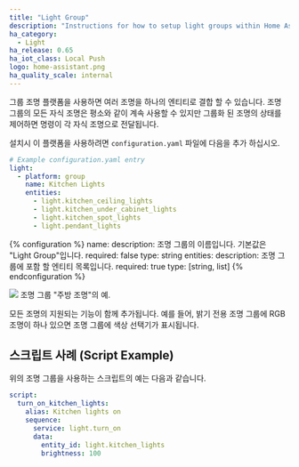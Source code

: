 ```yaml
---
title: "Light Group"
description: "Instructions for how to setup light groups within Home Assistant."
ha_category:
  - Light
ha_release: 0.65
ha_iot_class: Local Push
logo: home-assistant.png
ha_quality_scale: internal
---
```


그룹 조명 플랫폼을 사용하면 여러 조명을 하나의 엔티티로 결합 할 수 있습니다. 조명 그룹의 모든 자식 조명은 평소와 같이 계속 사용할 수 있지만 그룹화 된 조명의 상태를 제어하면 명령이 각 자식 조명으로 전달됩니다.

설치시 이 플랫폼을 사용하려면 `configuration.yaml` 파일에 다음을 추가 하십시오.

```yaml
# Example configuration.yaml entry
light:
  - platform: group
    name: Kitchen Lights
    entities:
      - light.kitchen_ceiling_lights
      - light.kitchen_under_cabinet_lights
      - light.kitchen_spot_lights
      - light.pendant_lights
```

{% configuration %}
  name:
    description: 조명 그룹의 이름입니다. 기본값은 "Light Group"입니다.
    required: false
    type: string
  entities:
    description: 조명 그룹에 포함 할 엔티티 목록입니다.
    required: true
    type: [string, list]
{% endconfiguration %}

<p class='img'>
<img src='/images/integrations/light/group.png'>
조명 그룹 "주방 조명"의 예.
</p>

모든 조명의 지원되는 기능이 함께 추가됩니다. 예를 들어, 밝기 전용 조명 그룹에 RGB 조명이 하나 있으면 조명 그룹에 색상 선택기가 표시됩니다.

## 스크립트 사례 (Script Example)

위의 조명 그룹을 사용하는 스크립트의 예는 다음과 같습니다.

```yaml
script:
  turn_on_kitchen_lights:
    alias: Kitchen lights on
    sequence:
      service: light.turn_on
      data:
        entity_id: light.kitchen_lights
        brightness: 100
```
